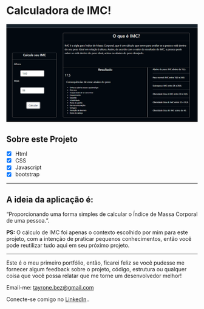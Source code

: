 # Calculadora de IMC!


![Preview-Screens](https://github.com/TayroneGB/IMC/blob/main/Img/Layout.png?raw=true)


## Sobre este Projeto

- [x]  Html
- [x]  CSS
- [x]  Javascript
- [x]  bootstrap 

---

## A ideia da aplicação é:

“Proporcionando uma forma simples de calcular o Índice de Massa Corporal de uma pessoa.”.

**PS:** O cálculo de IMC foi apenas o contexto escolhido por mim para este projeto, com a intenção de praticar pequenos conhecimentos, então você pode reutilizar tudo aqui em seu próximo projeto.

---

Este é o meu primeiro portfólio, então, ficarei feliz se você pudesse me fornecer algum feedback sobre o projeto, código, estrutura ou qualquer coisa que você possa relatar que me torne um desenvolvedor melhor!

Email-me: tayrone.bez@gmail.com

Conecte-se comigo no [LinkedIn](https://www.linkedin.com/in/tayrone-bezerra/)..

